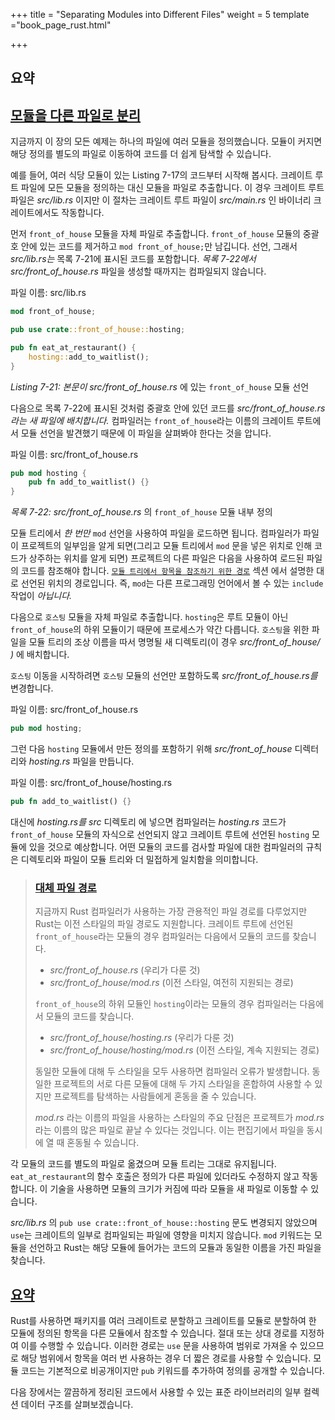 +++
title = "Separating Modules into Different Files"
weight = 5
template ="book_page_rust.html"

+++

## 요약

## [모듈을 다른 파일로 분리](https://doc.rust-lang.org/book/ch07-05-separating-modules-into-different-files.html#separating-modules-into-different-files)

지금까지 이 장의 모든 예제는 하나의 파일에 여러 모듈을 정의했습니다. 모듈이 커지면 해당 정의를 별도의 파일로 이동하여 코드를 더 쉽게 탐색할 수 있습니다.

예를 들어, 여러 식당 모듈이 있는 Listing 7-17의 코드부터 시작해 봅시다. 크레이트 루트 파일에 모든 모듈을 정의하는 대신 모듈을 파일로 추출합니다. 이 경우 크레이트 루트 파일은 *src/lib.rs* 이지만 이 절차는 크레이트 루트 파일이 *src/main.rs* 인 바이너리 크레이트에서도 작동합니다.

먼저 `front_of_house` 모듈을 자체 파일로 추출합니다. `front_of_house` 모듈의 중괄호 안에 있는 코드를 제거하고 `mod front_of_house;`만 남깁니다. 선언, 그래서 *src/lib.rs는* 목록 7-21에 표시된 코드를 포함합니다. *목록 7-22에서 src/front_of_house.rs* 파일을 생성할 때까지는 컴파일되지 않습니다.

파일 이름: src/lib.rs

```rust
mod front_of_house;

pub use crate::front_of_house::hosting;

pub fn eat_at_restaurant() {
    hosting::add_to_waitlist();
}
```

*Listing 7-21: 본문이 src/front_of_house.rs* 에 있는 `front_of_house` 모듈 선언

다음으로 목록 7-22에 표시된 것처럼 중괄호 안에 있던 코드를 *src/front_of_house.rs 라는 새 파일에 배치합니다.* 컴파일러는 `front_of_house`라는 이름의 크레이트 루트에서 모듈 선언을 발견했기 때문에 이 파일을 살펴봐야 한다는 것을 압니다.

파일 이름: src/front_of_house.rs

```rust
pub mod hosting {
    pub fn add_to_waitlist() {}
}
```

*목록 7-22: src/front_of_house.rs* 의 `front_of_house` 모듈 내부 정의

모듈 트리에서 *한 번만* `mod` 선언을 사용하여 파일을 로드하면 됩니다. 컴파일러가 파일이 프로젝트의 일부임을 알게 되면(그리고 모듈 트리에서 `mod` 문을 넣은 위치로 인해 코드가 상주하는 위치를 알게 되면) 프로젝트의 다른 파일은 다음을 사용하여 로드된 파일의 코드를 참조해야 합니다. [`모듈 트리에서 항목을 참조하기 위한 경로`](https://doc.rust-lang.org/book/ch07-03-paths-for-referring-to-an-item-in-the-module-tree.html) 섹션 에서 설명한 대로 선언된 위치의 경로입니다. 즉, `mod`는 다른 프로그래밍 언어에서 볼 수 있는 `include` 작업이 *아닙니다.*

다음으로 `호스팅` 모듈을 자체 파일로 추출합니다. `hosting`은 루트 모듈이 아닌 `front_of_house`의 하위 모듈이기 때문에 프로세스가 약간 다릅니다. `호스팅`을 위한 파일을 모듈 트리의 조상 이름을 따서 명명될 새 디렉토리(이 경우 *src/front_of_house/ )* 에 배치합니다.

`호스팅` 이동을 시작하려면 `호스팅` 모듈의 선언만 포함하도록 *src/front_of_house.rs를* 변경합니다.

파일 이름: src/front_of_house.rs

```rust
pub mod hosting;
```

그런 다음 `hosting` 모듈에서 만든 정의를 포함하기 위해 *src/front_of_house* 디렉터리와 *hosting.rs* 파일을 만듭니다.

파일 이름: src/front_of_house/hosting.rs

```rust
pub fn add_to_waitlist() {}
```

대신에 *hosting.rs를* *src* 디렉토리 에 넣으면 컴파일러는 *hosting.rs* 코드가 `front_of_house` 모듈의 자식으로 선언되지 않고 크레이트 루트에 선언된 `hosting` 모듈에 있을 것으로 예상합니다. 어떤 모듈의 코드를 검사할 파일에 대한 컴파일러의 규칙은 디렉토리와 파일이 모듈 트리와 더 밀접하게 일치함을 의미합니다.

> ### [대체 파일 경로](https://doc.rust-lang.org/book/ch07-05-separating-modules-into-different-files.html#alternate-file-paths)
>
> 지금까지 Rust 컴파일러가 사용하는 가장 관용적인 파일 경로를 다루었지만 Rust는 이전 스타일의 파일 경로도 지원합니다. 크레이트 루트에 선언된 `front_of_house`라는 모듈의 경우 컴파일러는 다음에서 모듈의 코드를 찾습니다.
>
> - *src/front_of_house.rs* (우리가 다룬 것)
> - *src/front_of_house/mod.rs* (이전 스타일, 여전히 지원되는 경로)
>
> `front_of_house`의 하위 모듈인 `hosting`이라는 모듈의 경우 컴파일러는 다음에서 모듈의 코드를 찾습니다.
>
> - *src/front_of_house/hosting.rs* (우리가 다룬 것)
> - *src/front_of_house/hosting/mod.rs* (이전 스타일, 계속 지원되는 경로)
>
> 동일한 모듈에 대해 두 스타일을 모두 사용하면 컴파일러 오류가 발생합니다. 동일한 프로젝트의 서로 다른 모듈에 대해 두 가지 스타일을 혼합하여 사용할 수 있지만 프로젝트를 탐색하는 사람들에게 혼동을 줄 수 있습니다.
>
> *mod.rs* 라는 이름의 파일을 사용하는 스타일의 주요 단점은 프로젝트가 *mod.rs* 라는 이름의 많은 파일로 끝날 수 있다는 것입니다. 이는 편집기에서 파일을 동시에 열 때 혼동될 수 있습니다.

각 모듈의 코드를 별도의 파일로 옮겼으며 모듈 트리는 그대로 유지됩니다. `eat_at_restaurant`의 함수 호출은 정의가 다른 파일에 있더라도 수정하지 않고 작동합니다. 이 기술을 사용하면 모듈의 크기가 커짐에 따라 모듈을 새 파일로 이동할 수 있습니다.

*src/lib.rs* 의 `pub use crate::front_of_house::hosting` 문도 변경되지 않았으며 `use`는 크레이트의 일부로 컴파일되는 파일에 영향을 미치지 않습니다. `mod` 키워드는 모듈을 선언하고 Rust는 해당 모듈에 들어가는 코드의 모듈과 동일한 이름을 가진 파일을 찾습니다.

## [요약](https://doc.rust-lang.org/book/ch07-05-separating-modules-into-different-files.html#summary)

Rust를 사용하면 패키지를 여러 크레이트로 분할하고 크레이트를 모듈로 분할하여 한 모듈에 정의된 항목을 다른 모듈에서 참조할 수 있습니다. 절대 또는 상대 경로를 지정하여 이를 수행할 수 있습니다. 이러한 경로는 `use` 문을 사용하여 범위로 가져올 수 있으므로 해당 범위에서 항목을 여러 번 사용하는 경우 더 짧은 경로를 사용할 수 있습니다. 모듈 코드는 기본적으로 비공개이지만 `pub` 키워드를 추가하여 정의를 공개할 수 있습니다.

다음 장에서는 깔끔하게 정리된 코드에서 사용할 수 있는 표준 라이브러리의 일부 컬렉션 데이터 구조를 살펴보겠습니다.
